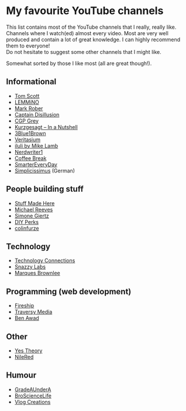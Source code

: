 # My favourite YouTube channels

This list contains most of the YouTube channels that I really, really like. Channels where I watch(ed) almost every video. Most are very well produced and contain a lot of great knowledge. I can highly recommend them to everyone!
<br>
Do not hesitate to suggest some other channels that I might like.

Somewhat sorted by those I like most (all are great though!).

## Informational

- [Tom Scott](https://www.youtube.com/c/TomScottGo)
- [LEMMiNO](https://www.youtube.com/c/LEMMiNO)
- [Mark Rober](https://www.youtube.com/c/MarkRober)
- [Captain Disillusion](https://www.youtube.com/c/CaptainDisillusion)
- [CGP Grey](https://www.youtube.com/greymatter)
- [Kurzgesagt – In a Nutshell](https://www.youtube.com/c/inanutshell)
- [3Blue1Brown](https://www.youtube.com/c/3blue1brown)
- [Veritasium](https://www.youtube.com/c/veritasium)
- [iluli by Mike Lamb](https://www.youtube.com/c/ilulibyMikeLamb)
- [Nerdwriter1](https://www.youtube.com/user/Nerdwriter1)
- [Coffee Break](https://www.youtube.com/c/CoffeeBreaks)
- [SmarterEveryDay](https://www.youtube.com/c/smartereveryday)
- [Simplicissimus](https://www.youtube.com/c/Simplicissimus2) (German)

## People building stuff

- [Stuff Made Here](https://www.youtube.com/c/StuffMadeHere)
- [Michael Reeves](https://www.youtube.com/c/MichaelReeves)
- [Simone Giertz](https://www.youtube.com/c/simonegiertz/)
- [DIY Perks](https://www.youtube.com/c/DIYPerks)
- [colinfurze](https://www.youtube.com/c/colinfurze)

## Technology

- [Technology Connections](https://www.youtube.com/c/TechnologyConnections)
- [Snazzy Labs](https://www.youtube.com/user/ThatSnazzyiPhoneGuy)
- [Marques Brownlee](https://www.youtube.com/user/marquesbrownlee)

## Programming (web development)

- [Fireship](https://www.youtube.com/c/AngularFirebase)
- [Traversy Media](https://www.youtube.com/c/TraversyMedia)
- [Ben Awad](https://www.youtube.com/c/BenAwad97)

## Other

- [Yes Theory](https://www.youtube.com/user/PracProcrastination)
- [NileRed](https://www.youtube.com/user/TheRedNile)

## Humour

- [GradeAUnderA](https://www.youtube.com/user/GradeAUnderA)
- [BroScienceLife ](https://www.youtube.com/user/BroScienceLife)
- [Vlog Creations](https://www.youtube.com/c/VlogCreations/)
